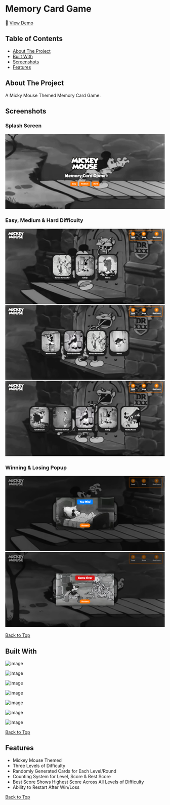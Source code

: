 # Memory Card Game

🔗 [View Demo](https://brayden-memory-card-game.netlify.app/)

## Table of Contents
- [About The Project](#about-the-project)
- [Built With](#built-with)
- [Screenshots](#screenshots)
- [Features](#features)

## About The Project
A Micky Mouse Themed Memory Card Game. 

## Screenshots

### Splash Screen
![](screenshots/splash-screen-memory-card-game.png)

### Easy, Medium & Hard Difficulty
![](screenshots/easy-difficulty-memory-card-game.png)
![](screenshots/medium-difficulty-memory-card-game.png)
![](screenshots/hard-difficulty-memory-card-game.png)

### Winning & Losing Popup
![](screenshots/winning-screen-memory-card-game.png)
![](screenshots/losing-screen-memory-card-game.png)

[Back to Top](#memory-card-game)

## Built With
![image](https://img.shields.io/badge/HTML5-E34F26?style=for-the-badge&logo=html5&logoColor=white)

![image](https://img.shields.io/badge/CSS3-1572B6?style=for-the-badge&logo=css3&logoColor=white)

![image](https://img.shields.io/badge/JavaScript-323330?style=for-the-badge&logo=javascript&logoColor=F7DF1E)

![image](https://img.shields.io/badge/Webpack-8DD6F9?style=for-the-badge&logo=Webpack&logoColor=white)

![image](https://img.shields.io/badge/React-20232A?style=for-the-badge&logo=react&logoColor=61DAFB)

![image](https://img.shields.io/badge/Node%20js-339933?style=for-the-badge&logo=nodedotjs&logoColor=white)

![image](https://img.shields.io/badge/Vite-B73BFE?style=for-the-badge&logo=vite&logoColor=FFD62E)

[Back to Top](#memory-card-game)

## Features

- Mickey Mouse Themed
- Three Levels of Difficulty
- Randomly Generated Cards for Each Level/Round
- Counting System for Level, Score & Best Score
- Best Score Shows Highest Score Across All Levels of Difficulty
- Ability to Restart After Win/Loss

[Back to Top](#memory-card-game)
